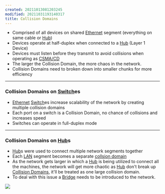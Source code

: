 ```yaml
---
created: 20211013081203245
modified: 20211031193140317
title: Collision Domains
---
```


- Comprised of all devices on shared [Ethernet](#Ethernet) segment (everything on same cable or [Hub](#Hub))
- Devices operate at half-duplex when connected to a [Hub](#Hub) (Layer 1 Device)
- Devices must listen before they transmit to avoid collisions when operating as [CSMA/CD](#CSMA%2FCD)
- The larger the Collision Domain, the more chaos in the network.
- Collision Domains need to broken down into smaller chunks for more efficiency

---

### Collision Domains on [Switch](#Switch)es

- [Ethernet](#Ethernet) [Switch](#Switch)es increase scalability of the network by creating multiple collision domains
- Each port on a switch is a Collision Domain, no chance of collisions and increases speed
- Switches can operate in full-duplex mode

---

### Collision Domains on [Hub](#Hub)s

- [Hub](#Hub)s were used to connect multiple network segments together
- Each [LAN](#LAN) segment becomes a separate [collsion domain](#Collision%20Domains)
- As the network gets larger in which a [Hub](#Hub) is being utilized to connect all the machines, the network will get more chaotic as [Hub](#Hub) don't break up [Collision Domains](#Collision%20Domains), it'll be treated as one large collision domain.
- To deal with this issue a [Bridge](#Bridge) needs to be introduced to the network.

![](https://raw.githubusercontent.com/zubayrrr/twiki/main/bin/image.cqfqt7rooe6.png)
